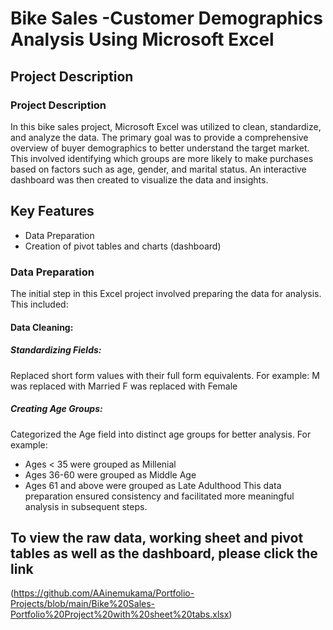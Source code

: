 # Bike Sales -Customer Demographics Analysis Using Microsoft Excel
## Project Description
### Project Description
In this bike sales project, Microsoft Excel was utilized to clean, standardize, and analyze the data. The primary goal was to provide a comprehensive overview of buyer demographics to better understand the target market. This involved identifying which groups are more likely to make purchases based on factors such as age, gender, and marital status. An interactive dashboard was then created to visualize the data and insights.
## Key Features
- Data Preparation
- Creation of pivot tables and charts (dashboard)

### Data Preparation
The initial step in this Excel project involved preparing the data for analysis. This included:

#### Data Cleaning:
##### Standardizing Fields: 
Replaced short form values with their full form equivalents. For example:
M was replaced with Married
F was replaced with Female
##### Creating Age Groups: 
Categorized the Age field into distinct age groups for better analysis. For example:
- Ages < 35 were grouped as Millenial
- Ages 36-60 were grouped as Middle Age
- Ages 61 and above were grouped as Late Adulthood
This data preparation ensured consistency and facilitated more meaningful analysis in subsequent steps.
## To view the raw data, working sheet and pivot tables as well as the dashboard, please click the link 
(https://github.com/AAinemukama/Portfolio-Projects/blob/main/Bike%20Sales-Portfolio%20Project%20with%20sheet%20tabs.xlsx)
